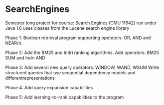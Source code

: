 # SearchEngines
 Semester long project for course: Search Engines (CMU 11642)
 run under Java 1.6 
 uses classes from the Lucene search engine library 


Phase 1:
Boolean retrieval program supporting operators: OR, AND and NEAR/n.

Phase 2:
Add the BM25 and Indri ranking algorithms.
Add operators: BM25 SUM and Indri AND

Phase 3:
Add several new query operators: WINDOW, WAND, WSUM
Write structured queries that use sequential dependency models and differentrepresentations

Phase 4:
Add query expansion capabilities


Phase 5:
Add learning-to-rank capabilities to the program

